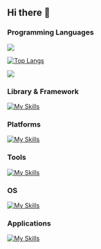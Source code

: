 ## Hi there 👋

### Programming Languages
<!-- Most Used Languages -->
![](https://skillicons.dev/icons?i=html,css,js,typescript,python)

<!-- Skill Icons -->
[![Top Langs](https://github-readme-stats.vercel.app/api/top-langs/?username=studio-natsu)](https://github.com/anuraghazra/github-readme-stats)

![](https://github-readme-stats.vercel.app/api/top-langs?username=studio-natsu&show_icons=true&locale=en&layout=compact)

### Library & Framework
[![My Skills](https://skillicons.dev/icons?i=react)](https://skillicons.dev)

### Platforms
[![My Skills](https://skillicons.dev/icons?i=gcp,github)](https://skillicons.dev)

### Tools
[![My Skills](https://skillicons.dev/icons?i=nodejs,npm,nextjs)](https://skillicons.dev)

### OS
[![My Skills](https://skillicons.dev/icons?i=windows,linux)](https://skillicons.dev)

### Applications
[![My Skills](https://skillicons.dev/icons?i=vscode,discord)](https://skillicons.dev)

<!--
**studio-natsu/studio-natsu** is a ✨ _special_ ✨ repository because its `README.md` (this file) appears on your GitHub profile.

Here are some ideas to get you started:

- 🔭 I’m currently working on ...
- 🌱 I’m currently learning ...
- 👯 I’m looking to collaborate on ...
- 🤔 I’m looking for help with ...
- 💬 Ask me about ...
- 📫 How to reach me: ...
- 😄 Pronouns: ...
- ⚡ Fun fact: ...
-->
